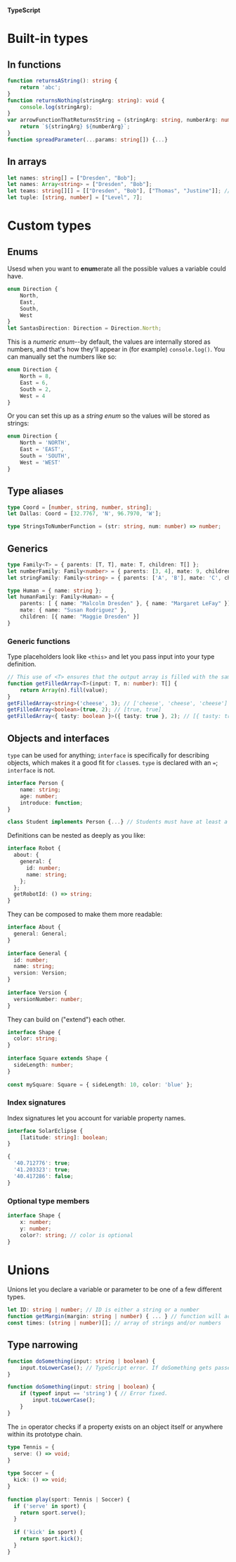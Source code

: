 **TypeScript**

# Built-in types

## In functions

```ts
function returnsAString(): string {
	return 'abc';
}
function returnsNothing(stringArg: string): void {
	console.log(stringArg);
}
var arrowFunctionThatReturnsString = (stringArg: string, numberArg: number): string => {
	return `${stringArg} ${numberArg}`;
}
function spreadParameter(...params: string[]) {...}
```

## In arrays
```ts
let names: string[] = ["Dresden", "Bob"];
let names: Array<string> = ["Dresden", "Bob"];
let teams: string[][] = [["Dresden", "Bob"], ["Thomas", "Justine"]]; // multidimensional array
let tuple: [string, number] = ["Level", 7];
```

# Custom types

## Enums

Usesd when you want to **enum**erate all the possible values a variable could have. 

```ts
enum Direction {
	North,
	East,
	South,
	West
}
let SantasDirection: Direction = Direction.North;
```

This is a *numeric enum*--by default, the values are internally stored as numbers, and that's how they'll appear in (for example) `console.log()`. You can manually set the numbers like so:

```ts
enum Direction {
	North = 8,
	East = 6,
	South = 2,
	West = 4
}
```

Or you can set this up as a *string enum* so the values will be stored as strings:

```ts
enum Direction {
	North = 'NORTH',
	East = 'EAST',
	South = 'SOUTH',
	West = 'WEST'
}
```

## Type aliases

```ts
type Coord = [number, string, number, string];
let Dallas: Coord = [32.7767, 'N', 96.7970, 'W'];

type StringsToNumberFunction = (str: string, num: number) => number;
```

## Generics

```ts
type Family<T> = { parents: [T, T], mate: T, children: T[] };
let numberFamily: Family<number> = { parents: [3, 4], mate: 9, children: [5, 30, 121] };
let stringFamily: Family<string> = { parents: ['A', 'B'], mate: 'C', children: ['D', 'E', 'F'] };

type Human = { name: string };
let humanFamily: Family<Human> = {
	parents: [ { name: "Malcolm Dresden" }, { name: "Margaret LeFay" }],
	mate: { name: "Susan Rodriguez" },
	children: [{ name: "Maggie Dresden" }]
}
```

### Generic functions

Type placeholders look like `<this>` and let you pass input into your type definition.

```ts
// This use of <T> ensures that the output array is filled with the same type as the input parameter.
function getFilledArray<T>(input: T, n: number): T[] {
	return Array(n).fill(value);
}
getFilledArray<string>('cheese', 3); // ['cheese', 'cheese', 'cheese']
getFilledArray<boolean>(true, 2); // [true, true]
getFilledArray<{ tasty: boolean }>({ tasty: true }, 2); // [{ tasty: true }, { tasty: true }]
```

## Objects and interfaces

`type` can be used for anything; `interface` is specifically for describing objects, which makes it a good fit for `class`es. `type` is declared with an `=`; `interface` is not.

```ts
interface Person {
	name: string;
	age: number;
	introduce: function;
}

class Student implements Person {...} // Students must have at least a name, an age, and an introduction function
```

Definitions can be nested as deeply as you like:

```ts
interface Robot {
  about: {
    general: {
      id: number;
      name: string;
    };
  };
  getRobotId: () => string;
}
```

They can be composed to make them more readable:

```ts
interface About {
  general: General;
}
 
interface General {
  id: number;
  name: string;
  version: Version;
}
 
interface Version {
  versionNumber: number;
}
```

They can build on ("extend") each other.

```ts
interface Shape {
  color: string;
}
 
interface Square extends Shape {
  sideLength: number;
}
 
const mySquare: Square = { sideLength: 10, color: 'blue' };
```

### Index signatures

Index signatures let you account for variable property names.

```ts
interface SolarEclipse {
	[latitude: string]: boolean;
}

{
  '40.712776': true;
  '41.203323': true;
  '40.417286': false;
}
```

### Optional type members

```ts
interface Shape {
	x: number;
	y: number;
	color?: string; // color is optional
}
```

# Unions

Unions let you declare a variable or parameter to be one of a few different types.

```ts
let ID: string | number; // ID is either a string or a number
function getMargin(margin: string | number) { ... } // function will accept a string or a number
const times: (string | number)[]; // array of strings and/or numbers
```

## Type narrowing

```ts
function doSomething(input: string | boolean) {
	input.toLowerCase(); // TypeScript error. If doSomething gets passed a boolean, the toLowerCase method won't work on it.
}

function doSomething(input: string | boolean) {
	if (typeof input == 'string') { // Error fixed.
		input.toLowerCase();
	}
}
```

The `in` operator checks if a property exists on an object itself or anywhere within its prototype chain.

```ts
type Tennis = {
  serve: () => void;
}
 
type Soccer = {
  kick: () => void;
}
 
function play(sport: Tennis | Soccer) {
  if ('serve' in sport) {
    return sport.serve();
  }
 
  if ('kick' in sport) {
    return sport.kick();
  }
}
```